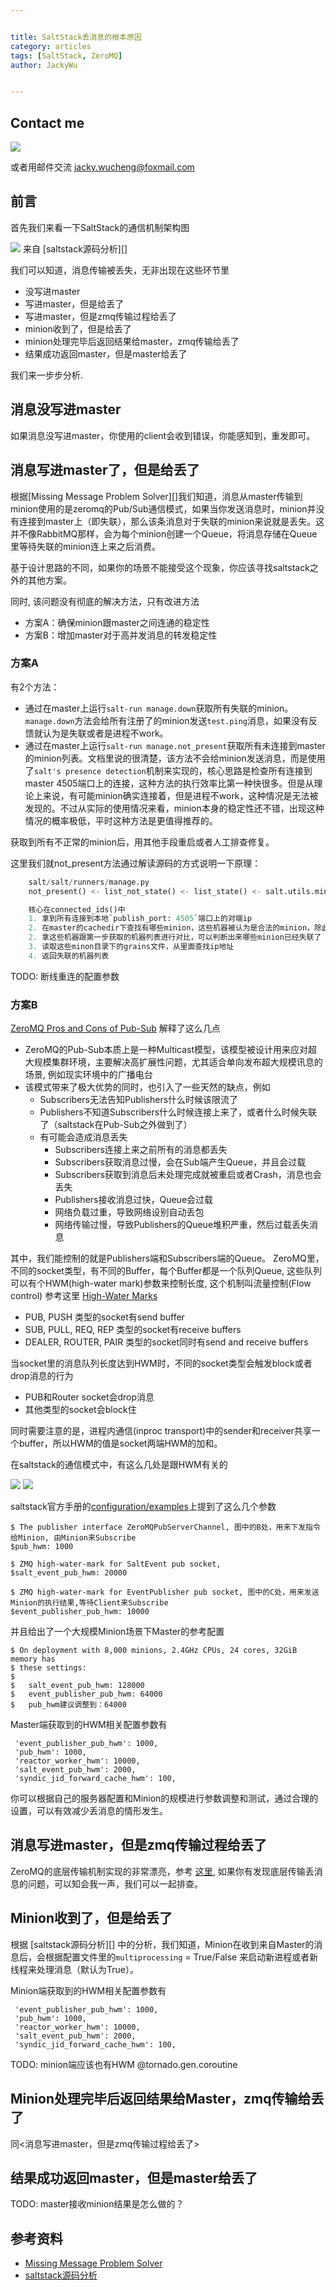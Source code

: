 ```yaml
---


title: SaltStack丢消息的根本原因
category: articles
tags: [SaltStack, ZeroMQ]
author: JackyWu


---
```



## Contact me

![](/assets/images/weixin-pic-jackywu.jpg)

或者用邮件交流 <a href="mailto:jacky.wucheng@foxmail.com">jacky.wucheng@foxmail.com</a>

## 前言

首先我们来看一下SaltStack的通信机制架构图

![](/assets/images/saltstack/saltstack_event_arch.jpg)
来自 [saltstack源码分析][]

我们可以知道，消息传输被丢失，无非出现在这些环节里

- 没写进master
- 写进master，但是给丢了
- 写进master，但是zmq传输过程给丢了
- minion收到了，但是给丢了
- minion处理完毕后返回结果给master，zmq传输给丢了
- 结果成功返回master，但是master给丢了

我们来一步步分析.

## 消息没写进master

如果消息没写进master，你使用的client会收到错误，你能感知到，重发即可。

## 消息写进master了，但是给丢了

根据[Missing Message Problem Solver][]我们知道，消息从master传输到minion使用的是zeromq的Pub/Sub通信模式，如果当你发送消息时，minion并没有连接到master上（即失联），那么该条消息对于失联的minion来说就是丢失。这并不像RabbitMQ那样，会为每个minion创建一个Queue，将消息存储在Queue里等待失联的minion连上来之后消费。

基于设计思路的不同，如果你的场景不能接受这个现象，你应该寻找saltstack之外的其他方案。

同时, 该问题没有彻底的解决方法，只有改进方法

- 方案A：确保minion跟master之间连通的稳定性
- 方案B：增加master对于高并发消息的转发稳定性

### 方案A

有2个方法：

- 通过在master上运行`salt-run manage.down`获取所有失联的minion。`manage.down`方法会给所有注册了的minion发送`test.ping`消息，如果没有反馈就认为是失联或者是进程不work。
- 通过在master上运行`salt-run manage.not_present`获取所有未连接到master的minion列表。文档里说的很清楚，该方法不会给minion发送消息，而是使用了`salt's presence detection`机制来实现的，核心思路是检查所有连接到master 4505端口上的连接，这种方法的执行效率比第一种快很多。但是从理论上来说，有可能minion确实连接着，但是进程不work，这种情况是无法被发现的。不过从实际的使用情况来看，minion本身的稳定性还不错，出现这种情况的概率极低，平时这种方法是更值得推荐的。

获取到所有不正常的minion后，用其他手段重启或者人工排查修复。

这里我们就not_present方法通过解读源码的方式说明一下原理：

```Python
    salt/salt/runners/manage.py
    not_present() <- list_not_state() <- list_state() <- salt.utils.minions.CkMinions.connected_ids()

    核心在connected_ids()中
    1. 拿到所有连接到本地`publish_port: 4505`端口上的对端ip
    2. 在master的cachedir下查找有哪些minion，这些机器被认为是合法的minion，除此之外的机器不被承认为minion
    2. 拿这些机器跟第一步获取的机器列表进行对比，可以判断出来哪些minion已经失联了
    3. 读取这些minon目录下的grains文件，从里面查找ip地址
    4. 返回失联的机器列表
```

TODO: 断线重连的配置参数

### 方案B

[ZeroMQ Pros and Cons of Pub-Sub](http://zguide.zeromq.org/page:all#Pros-and-Cons-of-Pub-Sub) 解释了这么几点

- ZeroMQ的Pub-Sub本质上是一种Multicast模型，该模型被设计用来应对超大规模集群环境，主要解决高扩展性问题，尤其适合单向发布超大规模讯息的场景, 例如现实环境中的广播电台
- 该模式带来了极大优势的同时，也引入了一些天然的缺点，例如
    - Subscribers无法告知Publishers什么时候该限流了
    - Publishers不知道Subscribers什么时候连接上来了，或者什么时候失联了（saltstack在Pub-Sub之外做到了）
    - 有可能会造成消息丢失
        - Subscribers连接上来之前所有的消息都丢失
        - Subscribers获取消息过慢，会在Sub端产生Queue，并且会过载
        - Subscribers获取到消息后未处理完成就被重启或者Crash，消息也会丢失
        - Publishers接收消息过快，Queue会过载
        - 网络负载过重，导致网络设别自动丢包
        - 网络传输过慢，导致Publishers的Queue堆积严重，然后过载丢失消息

其中，我们能控制的就是Publishers端和Subscribers端的Queue。
ZeroMQ里，不同的socket类型，有不同的Buffer，每个Buffer都是一个队列Queue, 这些队列可以有个HWM(high-water mark)参数来控制长度, 这个机制叫流量控制(Flow control)
参考这里 [High-Water Marks](http://zguide.zeromq.org/page:all#High-Water-Marks)

- PUB, PUSH 类型的socket有send buffer
- SUB, PULL, REQ, REP 类型的socket有receive buffers
- DEALER, ROUTER, PAIR 类型的socket同时有send and receive buffers

当socket里的消息队列长度达到HWM时，不同的socket类型会触发block或者drop消息的行为

- PUB和Router socket会drop消息
- 其他类型的socket会block住

同时需要注意的是，进程内通信(inproc transport)中的sender和receiver共享一个buffer，所以HWM的值是socket两端HWM的加和。

在saltstack的通信模式中，有这么几处是跟HWM有关的


![](../assets/images/saltstack/hwm_component.png)
![](/assets/images/saltstack/hwm_component.png)


saltstack官方手册的[configuration/examples](https://docs.saltstack.com/en/latest/ref/configuration/examples.html)上提到了这么几个参数

    $ The publisher interface ZeroMQPubServerChannel, 图中的B处，用来下发指令给Minion, 由Minion来Subscribe
    $pub_hwm: 1000
    
    $ ZMQ high-water-mark for SaltEvent pub socket, 
    $salt_event_pub_hwm: 20000
    
    $ ZMQ high-water-mark for EventPublisher pub socket, 图中的C处，用来发送Minion的执行结果,等待Client来Subscribe
    $event_publisher_pub_hwm: 10000

并且给出了一个大规模Minion场景下Master的参考配置

    $ On deployment with 8,000 minions, 2.4GHz CPUs, 24 cores, 32GiB memory has
    $ these settings:
    $
    $   salt_event_pub_hwm: 128000
    $   event_publisher_pub_hwm: 64000
    $   pub_hwm建议调整到：64000

Master端获取到的HWM相关配置参数有

     'event_publisher_pub_hwm': 1000,
     'pub_hwm': 1000,
     'reactor_worker_hwm': 10000,
     'salt_event_pub_hwm': 2000,
     'syndic_jid_forward_cache_hwm': 100,


你可以根据自己的服务器配置和Minion的规模进行参数调整和测试，通过合理的设置，可以有效减少丢消息的情形发生。


## 消息写进master，但是zmq传输过程给丢了

ZeroMQ的底层传输机制实现的非常漂亮，参考 [这里](http://zeromq.org/area:whitepapers), 如果你有发现底层传输丢消息的问题，可以知会我一声，我们可以一起排查。


## Minion收到了，但是给丢了

根据 [saltstack源码分析][] 中的分析，我们知道，Minion在收到来自Master的消息后，会根据配置文件里的`multiprocessing` = True/False 来启动新进程或者新线程来处理消息（默认为True）。


Minion端获取到的HWM相关配置参数有

     'event_publisher_pub_hwm': 1000,
     'pub_hwm': 1000,
     'reactor_worker_hwm': 10000,
     'salt_event_pub_hwm': 2000,
     'syndic_jid_forward_cache_hwm': 100,


TODO: minion端应该也有HWM
@tornado.gen.coroutine

## Minion处理完毕后返回结果给Master，zmq传输给丢了

同<消息写进master，但是zmq传输过程给丢了>

## 结果成功返回master，但是master给丢了

TODO: master接收minion结果是怎么做的？

## 参考资料

- [Missing Message Problem Solver](http://zguide.zeromq.org/page:all#Missing-Message-Problem-Solver)
- [saltstack源码分析](http://jackywu.github.io/articles/saltstack%E6%BA%90%E7%A0%81%E5%88%86%E6%9E%90)


